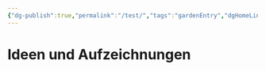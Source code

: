 ```yaml
---
{"dg-publish":true,"permalink":"/test/","tags":"gardenEntry","dgHomeLink":true,"dgPassFrontmatter":false}
---
```


# Ideen und Aufzeichnungen



